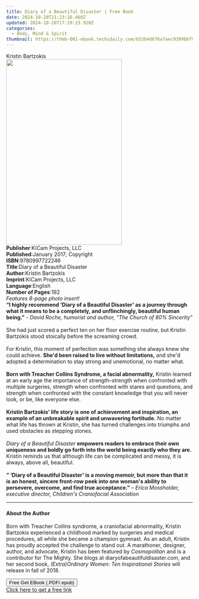 ```yaml
---
title: Diary of a Beautiful Disaster | Free Book
date: 2024-10-20T21:23:16.460Z
updated: 2024-10-26T17:29:23.920Z
categories:
  - Body, Mind & Spirit
thumbnail: https://thmb-001-ebook.techidaily.com/b53b4d676a7aec9399bbf9d5290638769d2e5938e76d30cb9a3243932ae0b7dc.jpg
---
```

<main id="book-container">
  <div class="flex flex-col">
    <div class="book-brief flex-1 py-6 px-4 sm:p-6 md:py-10 md:px-8">
      <!-- brief-->
      <div class="book-brief-main">Kristin Bartzokis</div>
    </div>
    <div
      class="book-meta-info flex-1 grid gap-4 col-start-1 col-end-3 row-start-1 sm:mb-6 sm:grid-cols-4 lg:gap-6 lg:col-start-2 lg:row-end-6 lg:row-span-6 lg:mb-0"
    >
      <div
        class="book-meta-info-left place-content-center mt-4 p-4 text-sm leading-6 col-start-2 col-span-2 dark:text-slate-400"
      >
        <img
          class="w-full h-500 object-cover rounded-lg sm:h-255 sm:col-span-2 lg:col-span-full"
          src="https://img-001-ebook.techidaily.com/f849130b4b00ef39534b10c0f65a429f960afeeaf222e4acd353e98f1ce626c0.jpg"
          alt=""
          width="312"
          height="500"
        />
      </div>
      <div
        class="book-meta-info-right mt-2 col-start-1 row-start-2 col-span-3 self-center"
      >
        <!-- meta data  -->
        <div class="flex flex-col px-4 md:px-8">
          <div class="flex-1">
            <strong>Publisher</strong>:<span class="px-2"
              >KiCam Projects, LLC</span
            >
          </div>
          <div class="flex-1">
            <strong>Published</strong>:<span class="px-2"
              >January 2017; Copyright</span
            >
          </div>
          <div class="flex-1">
            <strong>ISBN</strong>:<span class="px-2">9780997722246</span>
          </div>
          <div class="flex-1">
            <strong>Title</strong>:<span class="px-2"
              >Diary of a Beautiful Disaster</span
            >
          </div>
          <div class="flex-1">
            <strong>Author</strong>:<span class="px-2">Kristin Bartzokis</span>
          </div>
          <div class="flex-1">
            <strong>Imprint</strong>:<span class="px-2"
              >KiCam Projects, LLC</span
            >
          </div>
          <div class="flex-1">
            <strong>Language</strong>:<span class="px-2">English</span>
          </div>
          <div class="flex-1">
            <strong>Number of Pages</strong>:<span class="px-2">192</span>
          </div>
        </div>
      </div>
    </div>
    <div class="book-description flex-1 py-6 px-4 sm:p-6 md:py-10 md:px-8">
      <div class="book-description-main">
        <div accordion-content="" id="description">
          <i>Features 8-page photo insert!</i><br /><b
            >“I highly recommend ‘Diary of a Beautiful Disaster' as a journey
            through what it means to be a completely, and unflinchingly,
            beautiful human being.”</b
          ><i>
            - David Roche, humorist and author, “The Church of 80% Sincerity”</i
          ><br /><br />She had just scored a perfect ten on her floor exercise
          routine, but Kristin Bartzokis stood stoically before the screaming
          crowd.<br /><br />For Kristin, this moment of perfection was something
          she always knew she could achieve.
          <b>She'd been raised to live without limitations,</b> and she'd
          adopted a determination to stay strong and unemotional, no matter
          what.<br /><br /><b
            >Born with Treacher Collins Syndrome, a facial abnormality,</b
          >
          Kristin learned at an early age the importance of strength–strength
          when confronted with multiple surgeries, strength when confronted with
          stares and questions, and strength when confronted with the constant
          knowledge that you will never look, or be, like everyone else.<br /><br /><b
            >Kristin Bartzokis' life story is one of achievement and
            inspiration, an example of an unbreakable spirit and unwavering
            fortitude.</b
          >
          No matter what life has thrown at Kristin, she has turned challenges
          into triumphs and used obstacles as stepping stones.<br /><br /><i
            >Diary of a Beautiful Disaster</i
          >
          <b
            >empowers readers to embrace their own uniqueness and boldly go
            forth into the world being exactly who they are.</b
          >
          Kristin reminds us that although life can be complicated and messy, it
          is always, above all, beautiful.<br /><br /><b
            >“ ‘Diary of a Beautiful Disaster' is a moving memoir, but more than
            that it is an honest, sincere front-row peek into one woman's
            ability to persevere, overcome, and find true acceptance.”</b
          ><i>
            – Erica Mossholder, executive director, Children's Craniofacial
            Association</i
          >
        </div>
        <div class="accordion-fader"></div>
      </div>
    </div>
    <div class="book-excerpts flex-1 py-6 px-4 sm:p-6 md:py-10 md:px-8">
      <!-- excerpts-->
      <div class="book-excerpts-main">
        <hr />
        <h4 class="placeholder placeholder-heading">
          <span>About the Author</span>
        </h4>
        <p>
          Born with Treacher Collins syndrome, a craniofacial abnormality,
          Kristin Bartzokis experienced a childhood marked by surgeries and
          medical procedures, all while she became a champion gymnast. As an
          adult, Kristin has proudly accepted the challenge to stand out. A
          marathoner, designer, author, and advocate, Kristin has been featured
          by <i>Cosmopolitan</i> and is a contributor for The Mighty. She blogs
          at diaryofabeautifuldisaster.com, and her second book,
          <i>(Extra)Ordinary Women: Ten Inspirational Stories</i> will release
          in fall of 2018.
        </p>
      </div>
    </div>
    <div
      class="book-about-author flex-1 py-6 px-4 sm:p-6 md:py-10 md:px-8"
    ></div>
    <div class="book-free-get flex-1 py-6 px-4 sm:p-6 md:py-10 md:px-8">
      <button
        id="btn-free-get"
        class="bg-blue-500 hover:bg-blue-700 text-white font-bold py-2 px-4 rounded"
      >
        Free Get EBook (.PDF/.epub)
      </button>
      <div id="countdown-display" class="px-2 text-lg mt-2"></div>
      <a
        id="free-link"
        class="hidden bg-blue-500 hover:bg-blue-700 text-white font-bold py-2 px-4 rounded"
        href="https://www.ebooks.com/en-us/book/96160771/diary-of-a-beautiful-disaster/kristin-bartzokis/"
        target="_blank"
        >Click here to get a free link</a
      >
    </div>
    <script>
      let countdownTime = 0;
      let countdownInterval = null;
      document
        .getElementById('btn-free-get')
        .addEventListener('click', startCountdown);
      function startCountdown() {
        countdownTime = new Date().getTime() + 60000 * 3;
        countdownInterval = setInterval(updateCountdown, 1000);
        document.getElementById('btn-free-get').disabled = true;
        document
          .getElementById('btn-free-get')
          .classList.add('bg-gray-500', 'cursor-not-allowed');
      }
      function updateCountdown() {
        let currentTime = new Date().getTime();
        let timeLeft = countdownTime - currentTime;
        let secondsLeft = Math.floor(timeLeft / 1000);
        document.getElementById('countdown-display').innerHTML =
          `Remaining time: ${secondsLeft} seconds.`;
        if (secondsLeft <= 0) {
          clearInterval(countdownInterval);
          document.getElementById('btn-free-get').classList.add('hidden');
          document.getElementById('free-link').classList.remove('hidden');
          document.getElementById('countdown-display').innerHTML = '';
        }
      }
    </script>
  </div>
</main>

<ins class="adsbygoogle"
      style="display:block"
      data-ad-client="ca-pub-7571918770474297"
      data-ad-slot="8358498916"
      data-ad-format="auto"
      data-full-width-responsive="true"></ins>
    